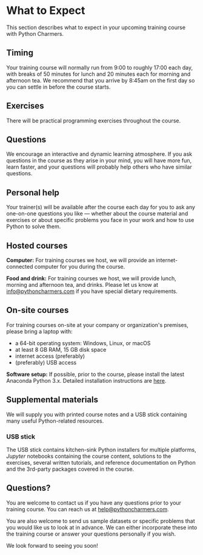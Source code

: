 # What to Expect

This section describes what to expect in your upcoming training course with Python Charmers.

## Timing

Your training course will normally run from 9:00 to roughly 17:00 each day, with breaks of 50 minutes for lunch and 20 minutes each for morning and afternoon tea. We recommend that you arrive by 8:45am on the first day so you can settle in before the course starts.

## Exercises

There will be practical programming exercises throughout the course.

## Questions

We encourage an interactive and dynamic learning atmosphere. If you ask questions in the course as they arise in your mind, you will have more fun, learn faster, and your questions will probably help others who have similar questions.

## Personal help

Your trainer(s) will be available after the course each day for you to ask any one-on-one questions you like — whether about the course material and exercises or about specific problems you face in your work and how to use Python to solve them.

## Hosted courses

**Computer:** For training courses we host, we will provide an internet-connected computer for you during the course.

**Food and drink:** For training courses we host, we will provide lunch, morning and afternoon tea, and drinks. Please let us know at <info@pythoncharmers.com> if you have special dietary requirements.

## On-site courses

For training courses on-site at your company or organization's premises, please bring a laptop with:

- a 64-bit operating system: Windows, Linux, or macOS
- at least 8 GB RAM, 15 GB disk space
- internet access (preferably)
- (preferably) USB access

**Software setup:** If possible, prior to the course, please install the latest Anaconda Python 3.x. Detailed installation instructions are
[here](https://prep.pythoncharmers.com/installation).

## Supplemental materials

We will supply you with printed course notes and a USB stick containing many useful Python-related resources.

### USB stick

The USB stick contains kitchen-sink Python installers for multiple platforms,
*Jupyter* notebooks containing the course content, solutions to the exercises,
several written tutorials, and reference documentation on Python and the
3rd-party packages covered in the course.

## Questions?

You are welcome to contact us if you have any questions prior to your training
course. You can reach us at <help@pythoncharmers.com>.

You are also welcome to send us sample datasets or specific problems that you
would like us to look at in advance. We can either incorporate these into the
training course or answer your questions personally if you wish.

We look forward to seeing you soon!
